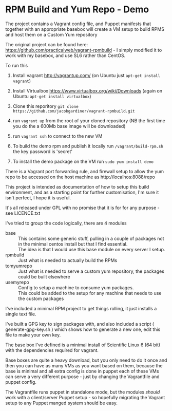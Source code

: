 # RPM Build  and Yum Repo - Demo

The project contains a Vagrant config file, and Puppet manifests that together with an appropriate basebox will create a VM setup to build RPMS and host them on a Custom Yum repository

 The original project can be found here: https://github.com/practicalweb/vagrant-rpmbuild - I simply modified it to work with my basebox, and use SL6 rather than CentOS.

To run this

 1. Install vagrant http://vagrantup.com/ (on Ubuntu just `apt-get install vagrant`)

 1. Install Virtualbox https://www.virtualbox.org/wiki/Downloads (again on Ubuntu `apt-get install virtualbox`)

 1. Clone this reporitory `git clone https://github.com/jacobgardiner/vagrant-rpmbuild.git`

 1. run `vagrant up` from the root of your cloned repository (NB the first time you do the a 600Mb base image will be downloaded)

 1. run `vagrant ssh` to connect to the new VM  

 1. To build the demo rpm and publish it locally run `/vagrant/build-rpm.sh` the key password is 'secret'

 1. To install the demo package on the VM run `sudo yum install demo`


There is a Vagrant port forwarding rule, and firewall setup to allow the yum repo to be accessed on the host machine as http://localhos:8088/repo

This project is intended as documentation of how to setup this build environment, and as a starting point for further customisation, I'm sure it isn't perfect, I hope it is useful.

It's all released under GPL with no promise that it is for for any purpose - see LICENCE.txt

I've tried to group the code logically, there are 4 modules

<dl>
  <dt>base</dt>
    <dd>This contains some generic stuff, pulling in a couple of packages not in the minimal centos install but that I find essential.<dd>
    <dd>The idea is that I would use this base module on every server I setup.</dd>

  <dt>rpmbuild</dt>
    <dd>Just what is needed to actually build the RPMs<dd>

  <dt>tomyumrepo</dt>
     <dd>Just what is needed to serve a custom yum repository, the packages could be built elsewhere</dd>
  <dt>usemyrepo</dt>
     <dd>Config to setup a machine to consume yum packages.</dd>
     <dd>This could be added to the setup for any machine that needs to use the custom packages</dd>
</dl>

I've included a minimal RPM project to get things rolling, it just installs a single text file.

I've built a GPG key to sign packages with, and also included a script ( generate-gpg-key.sh ) which shows how to generate a new one, edit this file to make your own key.

The base box I've defined is a minimal install of Scientific Linux 6 (64 bit) with the dependencies required for vagrant.

Base boxes are quite a heavy download, but you only need to do it once and then you can have as many VMs as you want based on them, because the base is minimal and all extra config is done in puppet each of these VMs can serve a very different purpose - just by changing the Vagrantfile and puppet config.

The Vagrantfile runs puppet in standalone mode, but the modules _should_ work with a client/server Puppet setup - so hopefully migrating the Vagrant setup to any Puppet manged system should be easy.
